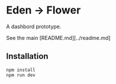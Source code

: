 # Eden &rarr; Flower

A dashbord prototype.

See the main [README.md][../readme.md]

## Installation

```
npm install
npm run dev
```
